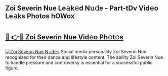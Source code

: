 ## Zoi Severin Nue Le𝚊k𝚎d N𝚞𝚍e - Part-tDv Vid𝚎o Le𝚊ks Photos hOWox

# <h2><a href="http://fb8kg4f.evod.top/?m=Zoi+Severin+Nue">🔗 👉🔴 Zoi Severin Nue Vid𝚎o Ph𝚘t𝚘s</a></h2>

[![Zoi Severin Nue N𝚞d𝚎s](https://i.imgur.com/8V9OHl7.gif)](http://fb8kg4f.evod.top/?m=Zoi+Severin+Nue)
Social media personality Zoi Severin Nue recognized for their dance and lifestyle content. The ability Zoi Severin Nue to handle pressure and controversy is essential for a successful public figure. 
